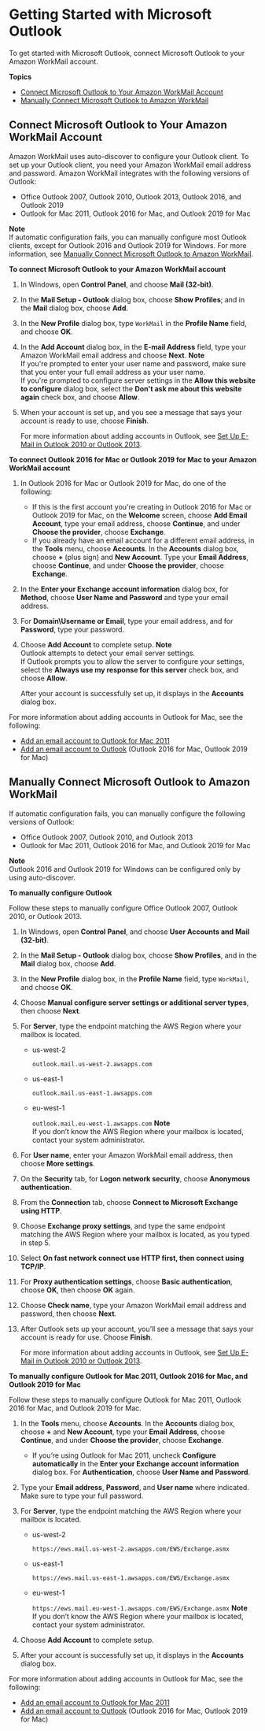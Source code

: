# Getting Started with Microsoft Outlook<a name="outlook-start"></a>

To get started with Microsoft Outlook, connect Microsoft Outlook to your Amazon WorkMail account\.

**Topics**
+ [Connect Microsoft Outlook to Your Amazon WorkMail Account](#connect_mail_client)
+ [Manually Connect Microsoft Outlook to Amazon WorkMail](#outlook_manual)

## Connect Microsoft Outlook to Your Amazon WorkMail Account<a name="connect_mail_client"></a>

Amazon WorkMail uses auto\-discover to configure your Outlook client\. To set up your Outlook client, you need your Amazon WorkMail email address and password\. Amazon WorkMail integrates with the following versions of Outlook:
+ Office Outlook 2007, Outlook 2010, Outlook 2013, Outlook 2016, and Outlook 2019
+ Outlook for Mac 2011, Outlook 2016 for Mac, and Outlook 2019 for Mac

**Note**  
If automatic configuration fails, you can manually configure most Outlook clients, except for Outlook 2016 and Outlook 2019 for Windows\. For more information, see [Manually Connect Microsoft Outlook to Amazon WorkMail](#outlook_manual)\.

**To connect Microsoft Outlook to your Amazon WorkMail account**

1. In Windows, open **Control Panel**, and choose **Mail \(32\-bit\)**\.

1. In the **Mail Setup \- Outlook** dialog box, choose **Show Profiles**; and in the **Mail** dialog box, choose **Add**\. 

1. In the **New Profile** dialog box, type `WorkMail` in the **Profile Name** field, and choose **OK**\. 

1. In the **Add Account** dialog box, in the **E\-mail Address** field, type your Amazon WorkMail email address and choose **Next**\. 
**Note**  
If you're prompted to enter your user name and password, make sure that you enter your full email address as your user name\.  
If you're prompted to configure server settings in the **Allow this website to configure** dialog box, select the **Don't ask me about this website again** check box, and choose **Allow**\.

1. When your account is set up, and you see a message that says your account is ready to use, choose **Finish**\.

   For more information about adding accounts in Outlook, see [Set Up E\-Mail in Outlook 2010 or Outlook 2013](http://help.outlook.com/en-us/140/dd253202.aspx)\.

**To connect Outlook 2016 for Mac or Outlook 2019 for Mac to your Amazon WorkMail account**

1. In Outlook 2016 for Mac or Outlook 2019 for Mac, do one of the following: 
   + If this is the first account you're creating in Outlook 2016 for Mac or Outlook 2019 for Mac, on the **Welcome** screen, choose **Add Email Account**, type your email address, choose **Continue**, and under **Choose the provider**, choose **Exchange**\.
   + If you already have an email account for a different email address, in the **Tools** menu, choose **Accounts**\. In the **Accounts** dialog box, choose **\+** \(plus sign\) and **New Account**\. Type your **Email Address**, choose **Continue**, and under **Choose the provider**, choose **Exchange**\. 

1. In the **Enter your Exchange account information** dialog box, for **Method**, choose **User Name and Password** and type your email address\. 

1. For **Domain\\Username or Email**, type your email address, and for **Password**, type your password\. 

1. Choose **Add Account** to complete setup\. 
**Note**  
Outlook attempts to detect your email server settings\.  
If Outlook prompts you to allow the server to configure your settings, select the **Always use my response for this server** check box, and choose **Allow**\.

   After your account is successfully set up, it displays in the **Accounts** dialog box\.

For more information about adding accounts in Outlook for Mac, see the following:
+ [Add an email account to Outlook for Mac 2011](https://support.office.com/en-us/article/Add-an-email-account-to-Outlook-for-Mac-2011-fdd33fab-b745-4762-a1c6-70ddba452983)
+ [Add an email account to Outlook](https://support.office.com/en-us/article/add-an-email-account-to-outlook-6e27792a-9267-4aa4-8bb6-c84ef146101b) \(Outlook 2016 for Mac, Outlook 2019 for Mac\)

## Manually Connect Microsoft Outlook to Amazon WorkMail<a name="outlook_manual"></a>

If automatic configuration fails, you can manually configure the following versions of Outlook:
+ Office Outlook 2007, Outlook 2010, and Outlook 2013
+ Outlook for Mac 2011, Outlook 2016 for Mac, and Outlook 2019 for Mac

**Note**  
Outlook 2016 and Outlook 2019 for Windows can be configured only by using auto\-discover\.

**To manually configure Outlook**

Follow these steps to manually configure Office Outlook 2007, Outlook 2010, or Outlook 2013\.

1. In Windows, open **Control Panel**, and choose **User Accounts and Mail \(32\-bit\)**\.

1. In the **Mail Setup \- Outlook** dialog box, choose **Show Profiles**, and in the **Mail** dialog box, choose **Add**\. 

1. In the **New Profile** dialog box, in the **Profile Name** field, type `WorkMail`, and choose **OK**\.

1. Choose **Manual configure server settings or additional server types**, then choose **Next**\.

1. For **Server**, type the endpoint matching the AWS Region where your mailbox is located\.
   + us\-west\-2

     `outlook.mail.us-west-2.awsapps.com`
   + us\-east\-1

     `outlook.mail.us-east-1.awsapps.com`
   + eu\-west\-1

     `outlook.mail.eu-west-1.awsapps.com`
**Note**  
If you don’t know the AWS Region where your mailbox is located, contact your system administrator\.

1. For **User name**, enter your Amazon WorkMail email address, then choose **More settings**\.

1. On the **Security** tab, for **Logon network security**, choose **Anonymous authentication**\.

1. From the **Connection** tab, choose **Connect to Microsoft Exchange using HTTP**\.

1. Choose **Exchange proxy settings**, and type the same endpoint matching the AWS Region where your mailbox is located, as you typed in step 5\.

1. Select **On fast network connect use HTTP first, then connect using TCP/IP**\.

1. For **Proxy authentication settings**, choose **Basic authentication**, choose **OK**, then choose **OK** again\.

1. Choose **Check name**, type your Amazon WorkMail email address and password, then choose **Next**\.

1. After Outlook sets up your account, you’ll see a message that says your account is ready for use\. Choose **Finish**\.

   For more information about adding accounts in Outlook, see [Set Up E\-Mail in Outlook 2010 or Outlook 2013](http://help.outlook.com/en-us/140/dd253202.aspx)\.

**To manually configure Outlook for Mac 2011, Outlook 2016 for Mac, and Outlook 2019 for Mac**

Follow these steps to manually configure Outlook for Mac 2011, Outlook 2016 for Mac, and Outlook 2019 for Mac\.

1. In the **Tools** menu, choose **Accounts**\. In the **Accounts** dialog box, choose **\+** and **New Account**, type your **Email Address**, choose **Continue**, and under **Choose the provider**, choose **Exchange**\.
   + If you’re using Outlook for Mac 2011, uncheck **Configure automatically** in the **Enter your Exchange account information** dialog box\. For **Authentication**, choose **User Name and Password**\.

1. Type your **Email address**, **Password**, and **User name** where indicated\. Make sure to type your full password\.

1. For **Server**, type the endpoint matching the AWS Region where your mailbox is located\.
   + us\-west\-2

     `https://ews.mail.us-west-2.awsapps.com/EWS/Exchange.asmx`
   + us\-east\-1

     `https://ews.mail.us-east-1.awsapps.com/EWS/Exchange.asmx`
   + eu\-west\-1

     `https://ews.mail.eu-west-1.awsapps.com/EWS/Exchange.asmx`
**Note**  
If you don’t know the AWS Region where your mailbox is located, contact your system administrator\.

1. Choose **Add Account** to complete setup\.

1. After your account is successfully set up, it displays in the **Accounts** dialog box\.

For more information about adding accounts in Outlook for Mac, see the following:
+ [Add an email account to Outlook for Mac 2011](https://support.office.com/en-us/article/Add-an-email-account-to-Outlook-for-Mac-2011-fdd33fab-b745-4762-a1c6-70ddba452983)
+ [Add an email account to Outlook](https://support.office.com/en-us/article/add-an-email-account-to-outlook-6e27792a-9267-4aa4-8bb6-c84ef146101b) \(Outlook 2016 for Mac, Outlook 2019 for Mac\)